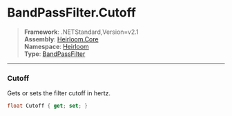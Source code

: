 # BandPassFilter.Cutoff

> **Framework**: .NETStandard,Version=v2.1  
> **Assembly**: [Heirloom.Core][0]  
> **Namespace**: [Heirloom][0]  
> **Type**: [BandPassFilter][1]

--------------------------------------------------------------------------------

### Cutoff

Gets or sets the filter cutoff in hertz.

```cs
float Cutoff { get; set; }
```

[0]: ../Heirloom.Core.md
[1]: Heirloom.BandPassFilter.md
